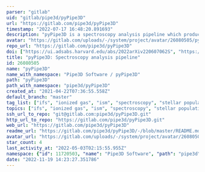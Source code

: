 ```yaml
---
parser: "gitlab"
uid: "gitlab/pipe3d/pyPipe3D"
url: "https://gitlab.com/pipe3d/pyPipe3D"
timestamp: "2022-07-17 16:48:20.891693"
description: "pyPipe3D is a spectroscopy analysis pipeline which produces coherent, easy to distribute and compare, parameters of the stellar populations and the ionized gas, suited in particular for data from the most recent optical IFS surveys."
avatar: "https://gitlab.com/uploads/-/system/project/avatar/26080505/pyPipe3D_colorido_avatar.png"
repo_url: "https://gitlab.com/pipe3d/pyPipe3D"
doi: ["https://ui.adsabs.harvard.edu/abs/2022arXiv220607062S", "https://ui.adsabs.harvard.edu/abs/2022arXiv220208027L", "https://ui.adsabs.harvard.edu/abs/2022ascl.soft06023L/abstract"]
title: "pyPipe3D: Spectroscopy analysis pipeline"
id: 26080505
name: "pyPipe3D"
name_with_namespace: "Pipe3D Software / pyPipe3D"
path: "pyPipe3D"
path_with_namespace: "pipe3d/pyPipe3D"
created_at: "2021-04-22T07:36:55.558Z"
default_branch: "master"
tag_list: ["ifs", "ionized gas", "ism", "spectroscopy", "stellar population synthesis", "techniques"]
topics: ["ifs", "ionized gas", "ism", "spectroscopy", "stellar population synthesis", "techniques"]
ssh_url_to_repo: "git@gitlab.com:pipe3d/pyPipe3D.git"
http_url_to_repo: "https://gitlab.com/pipe3d/pyPipe3D.git"
web_url: "https://gitlab.com/pipe3d/pyPipe3D"
readme_url: "https://gitlab.com/pipe3d/pyPipe3D/-/blob/master/README.md"
avatar_url: "https://gitlab.com/uploads/-/system/project/avatar/26080505/pyPipe3D_colorido_avatar.png"
star_count: 4
last_activity_at: "2022-05-03T02:15:55.955Z"
namespace: {"id": 11720503, "name": "Pipe3D Software", "path": "pipe3d", "kind": "user", "full_path": "pipe3d", "parent_id": null, "avatar_url": "/uploads/-/system/user/avatar/8675915/avatar.png", "web_url": "https://gitlab.com/pipe3d"}
date: "2022-11-19 14:23:27.351786"
---
```

